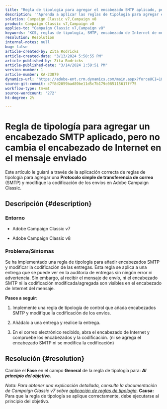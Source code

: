 ```yaml
---
title: "Regla de tipología para agregar el encabezado SMTP aplicado, pero no cambia el encabezado de Internet en el mensaje enviado"
description: '"Aprenda a aplicar las reglas de tipología para agregar el encabezado SMTP y modificar la codificación de los envíos en Adobe Campaign Classic".'
solution: Campaign Classic v7,Campaign v8
product: Campaign Classic v7,Campaign v8
applies-to: "Campaign Classic v7,Campaign v8"
keywords: "KCS, reglas de tipología, SMTP, encabezado de Internet de mensajes, ACC v7, ACC v8"
resolution: Resolution
internal-notes: null
bug: false
article-created-by: Zita Rodricks
article-created-date: "3/13/2024 5:58:55 PM"
article-published-by: Zita Rodricks
article-published-date: "3/14/2024 1:59:51 PM"
version-number: 1
article-number: KA-23879
dynamics-url: "https://adobe-ent.crm.dynamics.com/main.aspx?forceUCI=1&pagetype=entityrecord&etn=knowledgearticle&id=23ed1757-63e1-ee11-904c-0022480a227c"
source-git-commit: c7f8d2059bad89be11d5c7b179c085115617ff75
workflow-type: tm+mt
source-wordcount: '272'
ht-degree: 2%

---
```


# Regla de tipología para agregar un encabezado SMTP aplicado, pero no cambia el encabezado de Internet en el mensaje enviado


Este artículo le guiará a través de la aplicación correcta de reglas de tipología para agregar una <b>Protocolo simple de transferencia de correo</b> (SMTP) y modifique la codificación de los envíos en Adobe Campaign Classic.

## Descripción {#description}


### <b>Entorno</b>

- Adobe Campaign Classic v7


- Adobe Campaign Classic v8




### <b>Problema/Síntomas</b>

Se ha implementado una regla de tipología para añadir encabezados SMTP y modificar la codificación de las entregas. Esta regla se aplica a una entrega que se puede ver en la auditoría de entregas sin ningún error ni advertencia. Sin embargo, al recibir el mensaje de envío, ni el encabezado SMTP ni la codificación modificada/agregada son visibles en el encabezado de Internet del mensaje.

<b>Pasos a seguir:</b>

1. Implemente una regla de tipología de control que añada encabezados SMTP y modifique la codificación de los envíos.


2. Añádalo a una entrega y realice la entrega.


3. En el correo electrónico recibido, abra el encabezado de Internet y compruebe los encabezados y la codificación. (ni se agrega el encabezado SMTP ni se modifica la codificación)



## Resolución {#resolution}


Cambie el <b>Fase</b> en el campo <b>General</b> de la regla de tipología para: <b>*Al principio del objetivo.</b>*

*Nota: Para obtener una explicación detallada, consulte la documentación de Campaign Classic v7 sobre [aplicación de reglas de tipología](https://experienceleague.adobe.com/docs/campaign-classic/using/orchestrating-campaigns/campaign-optimization/control-rules.html)*.
<b>Causa:</b>
Para que la regla de tipología se aplique correctamente, debe ejecutarse al principio del objetivo.
